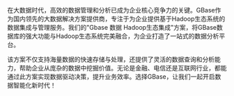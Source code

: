 在大数据时代，高效的数据管理和分析已成为企业核心竞争力的关键。GBase作为国内领先的大数据解决方案提供商，专注于为企业提供基于Hadoop生态系统的数据集成与管理服务。我们的"Gbase 数据 Hadoop生态集成"方案，将GBase数据库的强大功能与Hadoop生态系统完美融合，为企业打造了一站式的数据分析平台。

该方案不仅支持海量数据的快速存储与处理，还提供了灵活的数据查询和分析能力，帮助企业从庞杂的数据中挖掘价值。无论是金融、电信还是互联网行业，都能通过此方案实现数据驱动决策，提升业务效率。选择GBase，让我们一起开启数据智能化新时代！